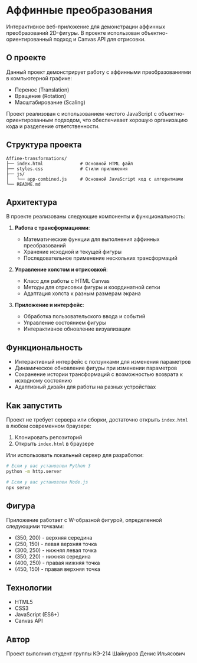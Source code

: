 # Аффинные преобразования

Интерактивное веб-приложение для демонстрации аффинных преобразований 2D-фигуры.
В проекте использован объектно-ориентированный подход и Canvas API для отрисовки.

## О проекте

Данный проект демонстрирует работу с аффинными преобразованиями в компьютерной графике:
- Перенос (Translation)
- Вращение (Rotation)
- Масштабирование (Scaling)

Проект реализован с использованием чистого JavaScript с объектно-ориентированным подходом, 
что обеспечивает хорошую организацию кода и разделение ответственности.

## Структура проекта

```
Affine-transformations/
├── index.html              # Основной HTML файл
├── styles.css              # Стили приложения
├── js/
│   └── app-combined.js     # Основной JavaScript код с алгоритмами
└── README.md
```

## Архитектура

В проекте реализованы следующие компоненты и функциональность:

1. **Работа с трансформациями**:
   - Математические функции для выполнения аффинных преобразований
   - Хранение исходной и текущей фигуры
   - Последовательное применение нескольких трансформаций

2. **Управление холстом и отрисовкой**:
   - Класс для работы с HTML Canvas
   - Методы для отрисовки фигуры и координатной сетки
   - Адаптация холста к разным размерам экрана

3. **Приложение и интерфейс**:
   - Обработка пользовательского ввода и событий
   - Управление состоянием фигуры
   - Интерактивное обновление визуализации

## Функциональность

- Интерактивный интерфейс с ползунками для изменения параметров
- Динамическое обновление фигуры при изменении параметров
- Сохранение истории трансформаций с возможностью возврата к исходному состоянию
- Адаптивный дизайн для работы на разных устройствах

## Как запустить

Проект не требует сервера или сборки, достаточно открыть `index.html` в любом современном браузере:

1. Клонировать репозиторий
2. Открыть `index.html` в браузере

Или использовать локальный сервер для разработки:

```bash
# Если у вас установлен Python 3
python -m http.server

# Если у вас установлен Node.js
npx serve
```

## Фигура

Приложение работает с W-образной фигурой, определенной следующими точками:
- (350, 200) - верхняя середина
- (250, 150) - левая верхняя точка
- (300, 250) - нижняя левая точка
- (350, 220) - нижняя середина
- (400, 250) - правая нижняя точка
- (450, 150) - правая верхняя точка

## Технологии

- HTML5
- CSS3
- JavaScript (ES6+)
- Canvas API

## Автор

Проект выполнил студент группы КЭ-214 Шайнуров Денис Ильясович

